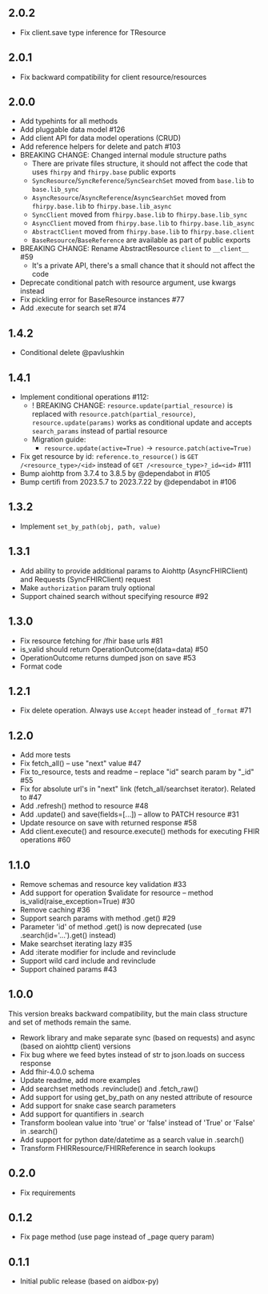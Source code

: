 ## 2.0.2
* Fix client.save type inference for TResource

## 2.0.1
* Fix backward compatibility for client resource/resources

## 2.0.0
* Add typehints for all methods
* Add pluggable data model #126
* Add client API for data model operations (CRUD)
* Add reference helpers for delete and patch #103
* BREAKING CHANGE: Changed internal module structure paths
  * There are private files structure, it should not affect the code that uses `fhirpy` and `fhirpy.base` public exports
  * `SyncResource`/`SyncReference`/`SyncSearchSet` moved from `base.lib` to `base.lib_sync`
  * `AsyncResource`/`AsyncReference`/`AsyncSearchSet` moved from `fhirpy.base.lib` to `fhirpy.base.lib_async`
  * `SyncClient` moved from `fhirpy.base.lib` to `fhirpy.base.lib_sync`
  * `AsyncClient` moved from `fhirpy.base.lib` to `fhirpy.base.lib_async`
  * `AbstractClient` moved from `fhirpy.base.lib` to `fhirpy.base.client`
  * `BaseResource`/`BaseReference` are available as part of public exports
* BREAKING CHANGE: Rename AbstractResource `client` to `__client__` #59
  * It's a private API, there's a small chance that it should not affect the code
* Deprecate conditional patch with resource argument, use kwargs instead
* Fix pickling error for BaseResource instances #77
* Add .execute for search set #74

## 1.4.2
* Conditional delete @pavlushkin

## 1.4.1
* Implement conditional operations #112:
  * ! BREAKING CHANGE: `resource.update(partial_resource)` is replaced with `resource.patch(partial_resource)`, `resource.update(params)` works as conditional update and accepts `search_params` instead of partial resource
  * Migration guide:
    * `resource.update(active=True)` -> `resource.patch(active=True)`
* Fix get resource by id: `reference.to_resource()` is `GET /<resource_type>/<id>` instead of `GET /<resource_type>?_id=<id>` #111
* Bump aiohttp from 3.7.4 to 3.8.5 by @dependabot in #105
* Bump certifi from 2023.5.7 to 2023.7.22 by @dependabot in #106

## 1.3.2
* Implement `set_by_path(obj, path, value)`

## 1.3.1
* Add ability to provide additional params to Aiohttp (AsyncFHIRClient) and Requests (SyncFHIRClient) request
* Make `authorization` param truly optional
* Support chained search without specifying resource #92

## 1.3.0
* Fix resource fetching for /fhir base urls #81
* is_valid should return OperationOutcome(data=data) #50
* OperationOutcome returns dumped json on save #53
* Format code

## 1.2.1
* Fix delete operation. Always use `Accept` header instead of `_format` #71

## 1.2.0
* Add more tests
* Fix fetch_all() – use "next" value #47
* Fix to_resource, tests and readme – replace "id" search param by "_id" #55
* Fix for absolute url's in "next" link (fetch_all/searchset iterator). Related to #47
* Add .refresh() method to resource #48
* Add .update() and save(fields=[...]) – allow to PATCH resource #31
* Update resource on save with returned response #58
* Add client.execute() and resource.execute() methods for executing FHIR operations #60

## 1.1.0
* Remove schemas and resource key validation #33
* Add support for operation $validate for resource – method is_valid(raise_exception=True) #30
* Remove caching #36
* Support search params with method .get() #29
* Parameter 'id' of method .get() is now deprecated (use .search(id='...').get() instead)
* Make searchset iterating lazy #35
* Add :iterate modifier for include and revinclude
* Support wild card include and revinclude
* Support chained params #43

## 1.0.0
This version breaks backward compatibility, but the main class structure and set of methods remain the same.
* Rework library and make separate sync (based on requests) and async (based on aiohttp client) versions
* Fix bug where we feed bytes instead of str to json.loads on success response
* Add fhir-4.0.0 schema
* Update readme, add more examples
* Add searchset methods .revinclude() and .fetch_raw()
* Add support for using get_by_path on any nested attribute of resource
* Add support for snake case search parameters
* Add support for quantifiers in .search
* Transform boolean value into 'true' or 'false' instead of 'True' or 'False' in .search()
* Add support for python date/datetime as a search value in .search()
* Transform FHIRResource/FHIRReference in search lookups

## 0.2.0
* Fix requirements

## 0.1.2
* Fix page method (use page instead of _page query param)

## 0.1.1
* Initial public release (based on aidbox-py)
